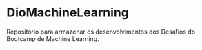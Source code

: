 # DioMachineLearning
Repositório para armazenar os desenvolvimentos dos Desafios do Bootcamp de Machine Learning.
